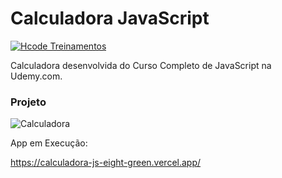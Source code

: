 # Calculadora JavaScript

[![Hcode Treinamentos](https://lh6.googleusercontent.com/tdTQekk5w8aDs1F3HOw2u-kyQNjCPUKh2J40VMinrcMBCYjKJd2eW-wL6YvoRcj3MdN-_90ONSlijDRdj3fGMzGD5OEF2fyoSNw1WypXqUYVVYWrf6GLalezjDP8zGFCcnzNpGuS)](https://www.hcode.com.br)

Calculadora desenvolvida do Curso Completo de JavaScript na Udemy.com.

### Projeto
![Calculadora](https://firebasestorage.googleapis.com/v0/b/hcode-com-br.appspot.com/o/calculadora-hcode.jpg?alt=media&token=5406aa3f-b965-401c-9b4e-654609c78b33)

App em Execução:

https://calculadora-js-eight-green.vercel.app/
